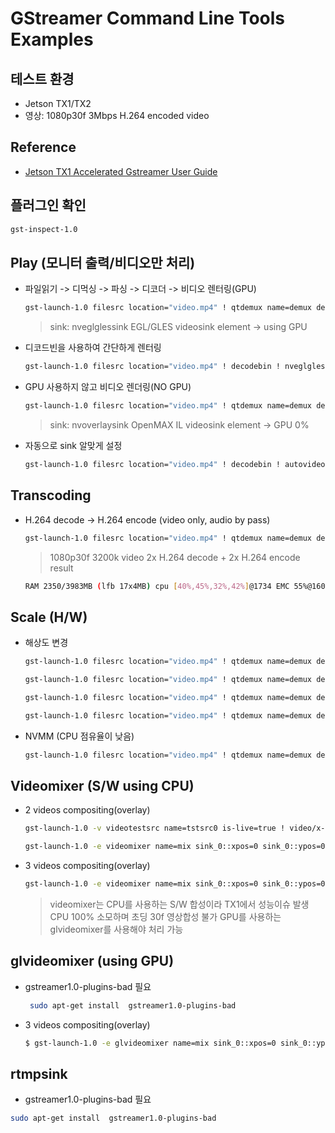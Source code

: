 # GStreamer Command Line Tools Examples
## 테스트 환경
- Jetson TX1/TX2
- 영상: 1080p30f 3Mbps H.264 encoded video
## Reference
- [Jetson TX1 Accelerated Gstreamer User Guide](http://developer2.download.nvidia.com/embedded/L4T/r28_Release_v1.0/Docs/Jetson_TX1_Accelerated_GStreamer_User_Guide.pdf)

## 플러그인 확인
```sh
gst-inspect-1.0
```
## Play (모니터 출력/비디오만 처리)
- 파일읽기 -> 디먹싱 -> 파싱 -> 디코더 -> 비디오 렌터링(GPU)
    ```sh
    gst-launch-1.0 filesrc location="video.mp4" ! qtdemux name=demux demux.video_0 ! queue ! h264parse ! omxh264dec ! nveglglessink -e
    ```
    > sink: nveglglessink EGL/GLES videosink element -> using GPU

- 디코드빈을 사용하여 간단하게 렌터링
    ```sh
    gst-launch-1.0 filesrc location="video.mp4" ! decodebin ! nveglglessink -e
    ```
- GPU 사용하지 않고 비디오 렌더링(NO GPU)
    ```sh
    gst-launch-1.0 filesrc location="video.mp4" ! qtdemux name=demux demux.video_0 ! queue ! h264parse ! omxh264dec ! nvoverlaysink -e
    ```
    > sink: nvoverlaysink OpenMAX IL videosink element -> GPU 0%
- 자동으로 sink 알맞게 설정
    ```sh
    gst-launch-1.0 filesrc location="video.mp4" ! decodebin ! autovideosink -e
    ```
## Transcoding
- H.264 decode -> H.264 encode (video only, audio by pass)
    ```sh
    gst-launch-1.0 filesrc location="video.mp4" ! qtdemux name=demux demux.video_0 ! queue ! h264parse ! omxh264dec ! nvvidconv ! 'video/x-raw(memory:NVMM), format=(string)I420' ! omxh264enc ! qtmux name=mux ! filesink location="video_out.mp4" demux.audio_0 ! queue ! aacparse ! mux.audio_0 -e
    ```
    > 1080p30f 3200k video 2x H.264 decode + 2x H.264 encode result
    ```sh
    RAM 2350/3983MB (lfb 17x4MB) cpu [40%,45%,32%,42%]@1734 EMC 55%@1600 APE 25 NVDEC 716 MSENC 716 GR3D 0%@76
    ```
## Scale (H/W)
- 해상도 변경
    ```sh
    gst-launch-1.0 filesrc location="video.mp4" ! qtdemux name=demux demux.video_0 ! queue ! h264parse ! omxh264dec ! nvvidconv ! 'video/x-raw, width=1280, height=720' ! nveglglessink -e
    ```
    ```sh
    gst-launch-1.0 filesrc location="video.mp4" ! qtdemux name=demux demux.video_0 ! queue ! h264parse ! omxh264dec ! nvvidconv ! 'video/x-raw, width=1280, height=720, format=(string)NV12' ! nveglglessink -e
    ```
    ```sh
    gst-launch-1.0 filesrc location="video.mp4" ! qtdemux name=demux demux.video_0 ! queue ! h264parse ! omxh264dec ! nvvidconv ! 'video/x-raw, width=1280, height=720, format=(string)I420' ! nveglglessink -e
    ```
    ```sh
    gst-launch-1.0 filesrc location="video.mp4" ! qtdemux name=demux demux.video_0 ! queue ! h264parse ! omxh264dec ! nvvidconv ! 'video/x-raw, width=1280, height=720, format=(string)RGBA' ! nveglglessink -e
    ```
- NVMM (CPU 점유율이 낮음)
    ```sh
    gst-launch-1.0 filesrc location="video.mp4" ! qtdemux name=demux demux.video_0 ! queue ! h264parse ! omxh264dec ! nvvidconv ! 'video/x-raw(memory:NVMM), width=1280, height=720' ! nveglglessink -e
    ```
## Videomixer (S/W using CPU)
- 2 videos compositing(overlay)
    ```sh
    gst-launch-1.0 -v videotestsrc name=tstsrc0 is-live=true ! video/x-raw,width=1280,height=720,framerate=30/1 ! videomixer name=mix ! videoconvert ! nveglglessink sync=false videotestsrc name=tstsrc1 pattern=ball background-color=0 ! mix.
    ```
    ```sh
    gst-launch-1.0 -e videomixer name=mix sink_0::xpos=0 sink_0::ypos=0 sink_0::alpha=0 sink_1::xpos=100 sink_1::ypos=50 ! nveglglessink videotestsrc ! video/x-raw,width=600,height=200 ! mix.sink_0 videotestsrc pattern=0 ! video/x-raw,width=100,height=100 ! mix.sink_1
    ```
- 3 videos compositing(overlay)
    ```sh
    gst-launch-1.0 -e videomixer name=mix sink_0::xpos=0 sink_0::ypos=0 sink_1::xpos=50 sink_1::ypos=50 sink_2::xpos=200 sink_2::ypos=50 ! nveglglessink videotestsrc ! video/x-raw,width=1280,height=720 ! mix.sink_0 videotestsrc ! video/x-raw,width=100,height=100 ! mix.sink_1 videotestsrc ! video/x-raw,width=100,height=100 ! mix.sink_2
    ```
    > videomixer는 CPU를 사용하는 S/W 합성이라 TX1에서 성능이슈 발생
    > CPU 100% 소모하며 초딩 30f 영상합성 불가
    > GPU를 사용하는 glvideomixer를 사용해야 처리 가능

## glvideomixer (using GPU)
- gstreamer1.0-plugins-bad 필요
   ```sh
    sudo apt-get install  gstreamer1.0-plugins-bad
    ```
- 3 videos compositing(overlay)
    ```sh
    $ gst-launch-1.0 -e glvideomixer name=mix sink_0::xpos=0 sink_0::ypos=0 sink_1::xpos=0 sink_1::ypos=240 sink_2::xpos=1280 sink_2::ypos=240 ! autovideosink filesrc location="video1.mp4" ! qtdemux name=demux_0 demux_0.video_0 ! queue ! h264parse ! omxh264dec ! nvvidconv ! 'video/x-raw' ! tee ! queue ! mix.sink_0 filesrc location="video2.mp4" ! qtdemux name=demux_1 demux_1.video_0 ! queue ! h264parse ! omxh264dec ! nvvidconv ! 'video/x-raw, width=1280, height=720' ! tee ! queue ! mix.sink_1 filesrc location="video3.mp4" ! qtdemux name=demux_2 demux_2.video_0 ! queue ! h264parse ! omxh264dec ! nvvidconv ! 'video/x-raw, width=640, height=360' ! tee ! queue ! mix.sink_2 audiomixer name=amix ! audioconvert ! voaacenc ! mux.audio demux_1.audio_0 ! queue ! avdec_aac ! audioconvert ! amix.sink_0 demux_2.audio_0 ! queue ! avdec_aac ! audioconvert ! amix.sink_1 demux_0.audio_0 ! queue ! avdec_aac ! audioconvert ! amix.sink_2
    ```
## rtmpsink
- gstreamer1.0-plugins-bad 필요
```sh
sudo apt-get install  gstreamer1.0-plugins-bad
```
